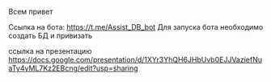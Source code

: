 Всем привет


Ссылка на бота: https://t.me/Assist_DB_bot
Для запуска бота необходимо создать БД и привизать

ссылка на презентацию https://docs.google.com/presentation/d/1XYr3YhQH6JHbUvb0EJJVaziefNuaTy4yML7Kz2EBcng/edit?usp=sharing
